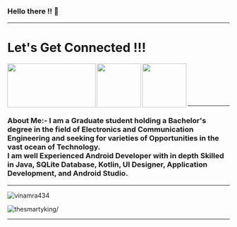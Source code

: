 ### Hello there !! 👋

---

# Let's Get Connected !!!

<a href=https://www.instagram.com/vinamra___> <img align="left" src="https://media.giphy.com/media/3o6EhUklaKCjFXxkL6/giphy.gif" width="200" height="100"></img></a>

<a href=https://www.linkedin.com/in/vinamra434> <img align="left" src="https://media.giphy.com/media/TF1ClftwWzMvugvVTl/giphy.gif" width="100" height="100"></img></a>

<a href=mailto:vinamrasaxena434@gmail.com> <img align="left" src="https://media.giphy.com/media/aOften89vRbG/giphy.gif" width="100" height="100"></img></a> <br><br />

<br><br />

---

#### <h3>About Me:- I am a Graduate student holding a Bachelor's degree in the field of Electronics and Communication Engineering and seeking for varieties of Opportunities in the vast ocean of Technology. <br>I am well Experienced Android Developer with in depth Skilled in Java, SQLite Database, Kotlin, UI Designer, Application Development, and Android Studio. </h3> 

---


<p><img src="https://github-readme-stats.vercel.app/api/top-langs/?username=vinamra434&layout=compact&hide=html" alt="vinamra434" /></p>

<p align="left"> <img src=https://komarev.com/ghpvc/?username=vinamra434&style=flat-square alt=thesmartyking/> </p>

---
